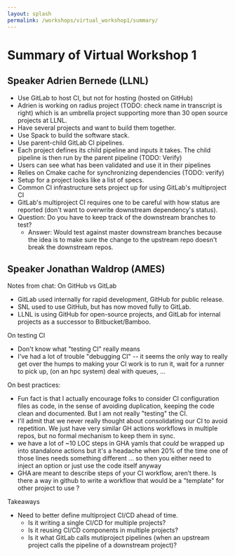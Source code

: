 ```yaml
---
layout: splash
permalink: /workshops/virtual_workshop1/summary/
---
```


# Summary of Virtual Workshop 1

## Speaker Adrien Bernede (LLNL)
- Use GitLab to host CI, but not for hosting (hosted on GitHub)
- Adrien is working on radius project (TODO: check name in transcript is right)
  which is an umbrella project supporting more than 30 open source projects at
  LLNL.
- Have several projects and want to build them together.
- Use Spack to build the software stack.
- Use parent-child GitLab CI pipelines.
- Each project defines its child pipeline and inputs it takes. The child 
  pipeline is then run by the parent pipeline 
  (TODO: Verify)
- Users can see what has been validated and use it in their pipelines
- Relies on Cmake cache for synchronizing dependencies (TODO: verify)
- Setup for a project looks like a list of specs.
- Common CI infrastructure sets project up for using GitLab's multiproject CI
- GitLab's multiproject CI requires one to be careful with how status are 
  reported (don't want to overwrite downstream dependency's status).
- Question: Do you have to keep track of the downstream branches to test?
  - Answer: Would test against master downstream branches because the idea is to
    make sure the change to the upstream repo doesn't break the downstream
    repos.

## Speaker Jonathan Waldrop (AMES)

Notes from chat:
On GitHub vs GitLab
- GitLab used internally for rapid development, GitHub for public release.
- SNL used to use GitHub, but has now moved fully to GitLab.
- LLNL is using GitHub for open-source projects, and GitLab for internal projects as a successor to Bitbucket/Bamboo.

On testing CI
- Don't know what "testing CI" really means
- I've had a lot of trouble "debugging CI" -- it seems the only way to really get over the humps to making your CI work is to run it, wait for a runner to pick up, (on an hpc system) deal with queues, ...

On best practices:
- Fun fact is that I actually encourage folks to consider CI configuration files as code, in the sense of avoiding duplication, keeping the code clean and documented. But I am not really "testing" the CI.
-  I'll admit that we never really thought about consolidating our CI to avoid repetition. We just have very similar GH actions workflows in multiple repos, but no formal mechanism to keep them in sync.
- we have a lot of ~10 LOC steps in GHA yamls that _could_ be wrapped up into standalone actions but it's a headache when 20% of the time one of those lines needs something different ... so then you either need to inject an option or just use the code itself anyway
- GHA are meant to describe steps of your CI workflow, aren’t there. Is there a way in github to write a workflow that would be a "template" for other project to use ?

Takeaways

- Need to better define multiproject CI/CD ahead of time.
  - Is it writing a single CI/CD for multiple projects?
  - Is it reusing CI/CD components in multiple projects?
  - Is it what GitLab calls mutiproject pipelines (when an upstream project 
    calls the pipeline of a downstream project)?